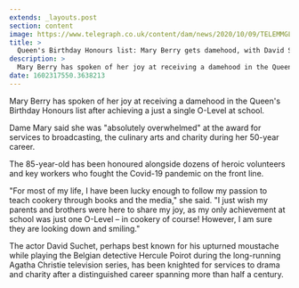 ```yaml
--- 
extends: _layouts.post 
section: content 
image: https://www.telegraph.co.uk/content/dam/news/2020/10/09/TELEMMGLPICT000241518264_trans_NvBQzQNjv4Bqioh3WOae29Der4BnhG2PCUnEdH1Yi-btilLUt8hB0_Q.jpeg?impolicy=logo-overlay 
title: > 
  Queen's Birthday Honours list: Mary Berry gets damehood, with David Suchet among new knighthoods 
description: > 
  Mary Berry has spoken of her joy at receiving a damehood in the Queen's Birthday Honours list after achieving a just a single O-Level at school.Dame Mary said she was "absolutely overwhelmed" at the award for services to broadcasting, the culinary arts and charity during her 50-year career.The 85-year-old has been honoured alongside dozens of heroic volunteers and key workers who fought the Covid-19 pandemic on the front line."For most of my life, I have been lucky enough to follow my passion to teach cookery through books and the media," she said."I just wish my parents and brothers were here to share my joy, as my only achievement at school was just one O-Level – in cookery of course! 
date: 1602317550.3638213 
--- 
```

Mary Berry has spoken of her joy at receiving a damehood in the Queen's Birthday Honours list after achieving a just a single O-Level at school.

Dame Mary said she was "absolutely overwhelmed" at the award for services to broadcasting, the culinary arts and charity during her 50-year career.

The 85-year-old has been honoured alongside dozens of heroic volunteers and key workers who fought the Covid-19 pandemic on the front line.

"For most of my life, I have been lucky enough to follow my passion to teach cookery through books and the media," she said. "I just wish my parents and brothers were here to share my joy, as my only achievement at school was just one O-Level – in cookery of course! However, I am sure they are looking down and smiling."

The actor David Suchet, perhaps best known for his upturned moustache while playing the Belgian detective Hercule Poirot during the long-running Agatha Christie television series, has been knighted for services to drama and charity after a distinguished career spanning more than half a century.